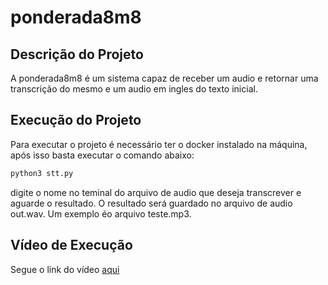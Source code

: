 # ponderada8m8

## Descrição do Projeto

A  ponderada8m8 é um sistema capaz de receber um audio e retornar uma transcrição do mesmo e um audio em ingles do texto inicial.

## Execução do Projeto

Para executar o projeto é necessário ter o docker instalado na máquina, após isso basta executar o comando abaixo:

```bash
python3 stt.py
```

digite o nome no teminal do arquivo de audio que deseja transcrever e aguarde o resultado. O resultado será guardado no arquivo de audio out.wav. Um exemplo éo arquivo teste.mp3. 

## Vídeo de Execução

Segue o link do vídeo [aqui](https://youtu.be/36h-LPp93us)